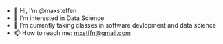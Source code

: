 - 👋 Hi, I’m @maxsteffen
- 👀 I’m interested in Data Science
- 🌱 I’m currently taking classes in software devlopment and data science
- 📫 How to reach me: mxstffn@gmail.com

<!---
maxsteffen/maxsteffen is a ✨ special ✨ repository because its `README.md` (this file) appears on your GitHub profile.
You can click the Preview link to take a look at your changes.
--->

